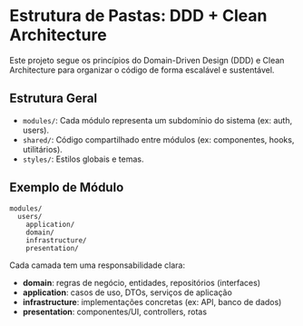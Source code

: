 # Estrutura de Pastas: DDD + Clean Architecture

Este projeto segue os princípios do Domain-Driven Design (DDD) e Clean Architecture para organizar o código de forma escalável e sustentável.

## Estrutura Geral

- `modules/`: Cada módulo representa um subdomínio do sistema (ex: auth, users).
- `shared/`: Código compartilhado entre módulos (ex: componentes, hooks, utilitários).
- `styles/`: Estilos globais e temas.

## Exemplo de Módulo

```
modules/
  users/
    application/
    domain/
    infrastructure/
    presentation/
```

Cada camada tem uma responsabilidade clara:
- **domain**: regras de negócio, entidades, repositórios (interfaces)
- **application**: casos de uso, DTOs, serviços de aplicação
- **infrastructure**: implementações concretas (ex: API, banco de dados)
- **presentation**: componentes/UI, controllers, rotas 